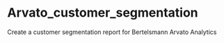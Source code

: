 # Arvato_customer_segmentation
Create a customer segmentation report for Bertelsmann Arvato Analytics
